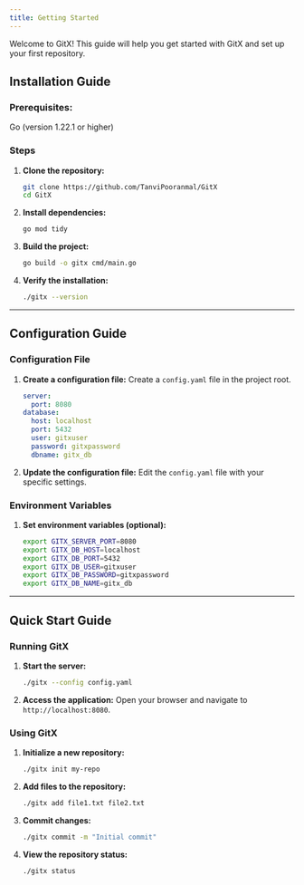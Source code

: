 ```yaml
---
title: Getting Started
---
```

Welcome to GitX! This guide will help you get started with GitX and set up your first repository.

## Installation Guide

### Prerequisites:
Go (version 1.22.1 or higher)

### Steps

1. **Clone the repository:**
   ```bash
   git clone https://github.com/TanviPooranmal/GitX
   cd GitX
   ```

2. **Install dependencies:**
   ```bash
   go mod tidy
   ```

3. **Build the project:**
   ```bash
   go build -o gitx cmd/main.go
   ```

4. **Verify the installation:**
   ```bash
   ./gitx --version
   ```

---

## Configuration Guide

### Configuration File

1. **Create a configuration file:**
   Create a `config.yaml` file in the project root.

   ```yaml
   server:
     port: 8080
   database:
     host: localhost
     port: 5432
     user: gitxuser
     password: gitxpassword
     dbname: gitx_db
   ```

2. **Update the configuration file:**
   Edit the `config.yaml` file with your specific settings.

### Environment Variables

1. **Set environment variables (optional):**

   ```bash
   export GITX_SERVER_PORT=8080
   export GITX_DB_HOST=localhost
   export GITX_DB_PORT=5432
   export GITX_DB_USER=gitxuser
   export GITX_DB_PASSWORD=gitxpassword
   export GITX_DB_NAME=gitx_db
   ```

---

## Quick Start Guide

### Running GitX

1. **Start the server:**

   ```bash
   ./gitx --config config.yaml
   ```

2. **Access the application:**
   Open your browser and navigate to `http://localhost:8080`.

### Using GitX

1. **Initialize a new repository:**

   ```bash
   ./gitx init my-repo
   ```

2. **Add files to the repository:**

   ```bash
   ./gitx add file1.txt file2.txt
   ```

3. **Commit changes:**

   ```bash
   ./gitx commit -m "Initial commit"
   ```

4. **View the repository status:**

   ```bash
   ./gitx status
   ```
   